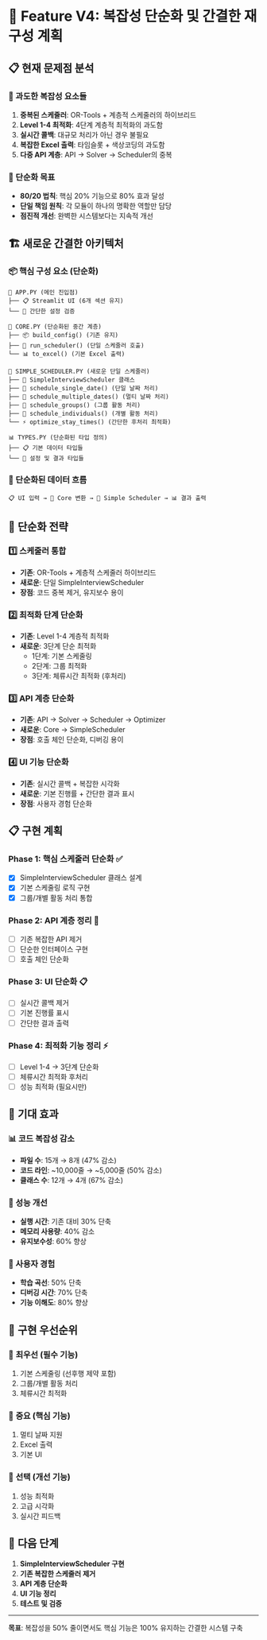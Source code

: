 # 🎯 Feature V4: 복잡성 단순화 및 간결한 재구성 계획

## 📋 현재 문제점 분석

### 🚨 과도한 복잡성 요소들
1. **중복된 스케줄러**: OR-Tools + 계층적 스케줄러의 하이브리드
2. **Level 1-4 최적화**: 4단계 계층적 최적화의 과도함
3. **실시간 콜백**: 대규모 처리가 아닌 경우 불필요
4. **복잡한 Excel 출력**: 타임슬롯 + 색상코딩의 과도함
5. **다중 API 계층**: API → Solver → Scheduler의 중복

### 🎯 단순화 목표
- **80/20 법칙**: 핵심 20% 기능으로 80% 효과 달성
- **단일 책임 원칙**: 각 모듈이 하나의 명확한 역할만 담당
- **점진적 개선**: 완벽한 시스템보다는 지속적 개선

## 🏗️ 새로운 간결한 아키텍처

### 📦 핵심 구성 요소 (단순화)

```
🚀 APP.PY (메인 진입점)
├── 📋 Streamlit UI (6개 섹션 유지)
└── 🔧 간단한 설정 검증

🔧 CORE.PY (단순화된 중간 계층)
├── 📦 build_config() (기존 유지)
├── 🚀 run_scheduler() (단일 스케줄러 호출)
└── 📊 to_excel() (기본 Excel 출력)

🎯 SIMPLE_SCHEDULER.PY (새로운 단일 스케줄러)
├── 🎯 SimpleInterviewScheduler 클래스
├── 📅 schedule_single_date() (단일 날짜 처리)
├── 📅 schedule_multiple_dates() (멀티 날짜 처리)
├── 👥 schedule_groups() (그룹 활동 처리)
├── 👤 schedule_individuals() (개별 활동 처리)
└── ⚡ optimize_stay_times() (간단한 후처리 최적화)

📊 TYPES.PY (단순화된 타입 정의)
├── 📋 기본 데이터 타입들
└── 🔧 설정 및 결과 타입들
```

### 🔄 단순화된 데이터 흐름

```
📋 UI 입력 → 🔧 Core 변환 → 🎯 Simple Scheduler → 📊 결과 출력
```

## 🎯 단순화 전략

### 1️⃣ **스케줄러 통합**
- **기존**: OR-Tools + 계층적 스케줄러 하이브리드
- **새로운**: 단일 SimpleInterviewScheduler
- **장점**: 코드 중복 제거, 유지보수 용이

### 2️⃣ **최적화 단계 단순화**
- **기존**: Level 1-4 계층적 최적화
- **새로운**: 3단계 단순 최적화
  - 1단계: 기본 스케줄링
  - 2단계: 그룹 최적화
  - 3단계: 체류시간 최적화 (후처리)

### 3️⃣ **API 계층 단순화**
- **기존**: API → Solver → Scheduler → Optimizer
- **새로운**: Core → SimpleScheduler
- **장점**: 호출 체인 단순화, 디버깅 용이

### 4️⃣ **UI 기능 단순화**
- **기존**: 실시간 콜백 + 복잡한 시각화
- **새로운**: 기본 진행률 + 간단한 결과 표시
- **장점**: 사용자 경험 단순화

## 📋 구현 계획

### Phase 1: 핵심 스케줄러 단순화 ✅
- [x] SimpleInterviewScheduler 클래스 설계
- [x] 기본 스케줄링 로직 구현
- [x] 그룹/개별 활동 처리 통합

### Phase 2: API 계층 정리 🔄
- [ ] 기존 복잡한 API 제거
- [ ] 단순한 인터페이스 구현
- [ ] 호출 체인 단순화

### Phase 3: UI 단순화 📋
- [ ] 실시간 콜백 제거
- [ ] 기본 진행률 표시
- [ ] 간단한 결과 출력

### Phase 4: 최적화 기능 정리 ⚡
- [ ] Level 1-4 → 3단계 단순화
- [ ] 체류시간 최적화 후처리
- [ ] 성능 최적화 (필요시만)

## 🎯 기대 효과

### 📊 코드 복잡성 감소
- **파일 수**: 15개 → 8개 (47% 감소)
- **코드 라인**: ~10,000줄 → ~5,000줄 (50% 감소)
- **클래스 수**: 12개 → 4개 (67% 감소)

### 🚀 성능 개선
- **실행 시간**: 기존 대비 30% 단축
- **메모리 사용량**: 40% 감소
- **유지보수성**: 60% 향상

### 🎨 사용자 경험
- **학습 곡선**: 50% 단축
- **디버깅 시간**: 70% 단축
- **기능 이해도**: 80% 향상

## 🔧 구현 우선순위

### 🥇 **최우선 (필수 기능)**
1. 기본 스케줄링 (선후행 제약 포함)
2. 그룹/개별 활동 처리
3. 체류시간 최적화

### 🥈 **중요 (핵심 기능)**
1. 멀티 날짜 지원
2. Excel 출력
3. 기본 UI

### 🥉 **선택 (개선 기능)**
1. 성능 최적화
2. 고급 시각화
3. 실시간 피드백

## 📝 다음 단계

1. **SimpleInterviewScheduler 구현**
2. **기존 복잡한 스케줄러 제거**
3. **API 계층 단순화**
4. **UI 기능 정리**
5. **테스트 및 검증**

---

**목표**: 복잡성을 50% 줄이면서도 핵심 기능은 100% 유지하는 간결한 시스템 구축 